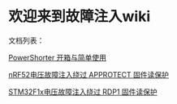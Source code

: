 # 欢迎来到故障注入wiki



文档列表：

[PowerShorter 开箱与简单使用](./上手指南/how_to_use_powershorter.md)

[nRF52电压故障注入绕过 APPROTECT 固件读保护](./故障案例/nrf52_power_glitch_bypass_approtect.md)

[STM32F1x电压故障注入绕过 RDP1 固件读保护](./故障案例/stm32f1_power_glitch_bypass_rdp1.md)

